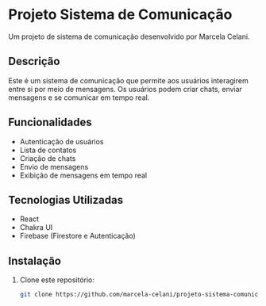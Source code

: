 # Projeto Sistema de Comunicação

Um projeto de sistema de comunicação desenvolvido por Marcela Celani.

## Descrição

Este é um sistema de comunicação que permite aos usuários interagirem entre si por meio de mensagens. Os usuários podem criar chats, enviar mensagens e se comunicar em tempo real.

## Funcionalidades

- Autenticação de usuários
- Lista de contatos
- Criação de chats
- Envio de mensagens
- Exibição de mensagens em tempo real

## Tecnologias Utilizadas

- React
- Chakra UI
- Firebase (Firestore e Autenticação)

## Instalação

1. Clone este repositório:
   ```sh
   git clone https://github.com/marcela-celani/projeto-sistema-comunicacao.git
